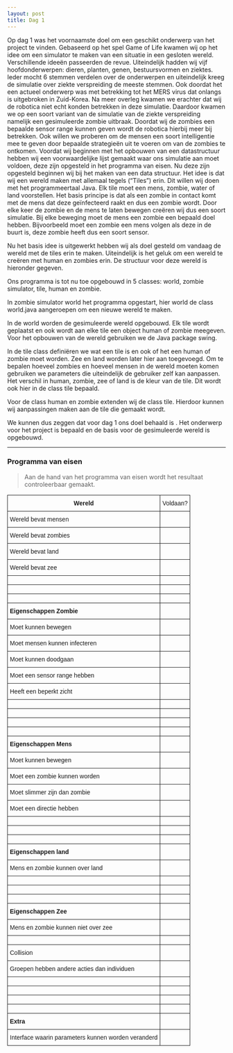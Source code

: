 ```yaml
---
layout: post
title: Dag 1
---
```


Op dag 1 was het voornaamste doel om een geschikt onderwerp van het project te vinden. Gebaseerd op het spel Game of Life kwamen wij op het idee om een simulator te maken van een situatie in een gesloten wereld. Verschillende ideeën passeerden de revue. Uiteindelijk hadden wij vijf hoofdonderwerpen: dieren, planten, genen, bestuursvormen en ziektes. Ieder mocht 6 stemmen verdelen over de onderwerpen en uiteindelijk kreeg de simulatie over ziekte verspreiding de meeste stemmen. Ook doordat het een actueel onderwerp was met betrekking tot het MERS virus dat onlangs is uitgebroken in Zuid-Korea. Na meer overleg kwamen we erachter dat wij de robotica niet echt konden betrekken in deze simulatie. Daardoor kwamen we op een soort variant van de simulatie van de ziekte verspreiding namelijk een gesimuleerde zombie uitbraak. Doordat wij de zombies een bepaalde sensor range kunnen geven wordt de robotica hierbij meer bij betrekken. Ook willen we proberen om de mensen een soort intelligentie mee te geven door bepaalde strategieën uit te voeren om van de zombies te ontkomen. 
Voordat wij beginnen met het opbouwen van een datastructuur hebben wij een voorwaardelijke lijst gemaakt waar ons simulatie aan moet voldoen, deze zijn opgesteld in het programma van eisen. Nu deze zijn opgesteld beginnen wij bij het maken van een data structuur. Het idee is dat wij een wereld maken met allemaal tegels (“Tiles”) erin. Dit willen wij doen met het programmeertaal Java. Elk tile moet een mens, zombie, water of land voorstellen. Het basis principe is dat als een zombie in contact komt met de mens dat deze geïnfecteerd raakt en dus een zombie wordt. Door elke keer de zombie en de mens te laten bewegen creëren wij dus een soort simulatie. Bij elke beweging moet de mens een zombie een bepaald doel hebben. Bijvoorbeeld moet een zombie een mens volgen als deze in de buurt is, deze zombie heeft dus een soort sensor.

Nu het basis idee is uitgewerkt hebben wij als doel gesteld om vandaag de wereld met de tiles erin te maken. Uiteindelijk is het geluk  om een wereld te creëren met human en zombies erin. De structuur voor deze wereld is hieronder gegeven.

Ons programma is tot nu toe opgebouwd in 5 classes: world, zombie simulator, tile, human en zombie.

In zombie simulator world het programma opgestart, hier world de class world.java aangeroepen om een nieuwe wereld te maken. 

In de world worden de gesimuleerde wereld opgebouwd. Elk tile wordt geplaatst en ook wordt aan elke tile een object human of zombie meegeven. Voor het opbouwen van de wereld gebruiken we de Java package swing. 

In de tile class definiëren we wat een tile is en ook of het een human of zombie moet worden. Zee en land worden later hier aan toegevoegd. Om te bepalen hoeveel zombies en hoeveel mensen in de wereld moeten komen gebruiken we parameters die uiteindelijk de gebruiker zelf kan aanpassen. Het verschil in human, zombie, zee of land is de kleur van de tile. Dit wordt ook hier in de class tile bepaald. 

Voor de class human en zombie extenden wij de class tile. Hierdoor kunnen wij aanpassingen maken aan de tile die gemaakt wordt. 

We kunnen dus zeggen dat voor dag 1 ons doel behaald is . Het onderwerp voor het project is bepaald en de basis voor de gesimuleerde wereld is opgebouwd.

-----

### Programma van eisen

> Aan de hand van het programma van eisen wordt het resultaat controleerbaar gemaakt.


<style type="text/css">
.tg  {border-collapse:collapse;border-spacing:0;}
.tg td{font-family:Arial, sans-serif;font-size:14px;padding:10px 5px;border-style:solid;border-width:1px;overflow:hidden;word-break:normal;}
.tg th{font-family:Arial, sans-serif;font-size:14px;font-weight:normal;padding:10px 5px;border-style:solid;border-width:1px;overflow:hidden;word-break:normal;}
@media screen and (max-width: 767px) {.tg {width: auto !important;}.tg col {width: auto !important;}.tg-wrap {overflow-x: auto;-webkit-overflow-scrolling: touch;}}</style>
<div class="tg-wrap"><table class="tg">
  <tr>
    <th class="tg-031e"><b>Wereld</b></th>
    <th class="tg-031e">Voldaan?</th>
  </tr>
  <tr>
    <td class="tg-031e">Wereld bevat mensen</td>
    <td class="tg-031e"></td>
  </tr>
  <tr>
    <td class="tg-031e">Wereld bevat zombies</td>
    <td class="tg-031e"></td>
  </tr>
  <tr>
    <td class="tg-031e">Wereld bevat land</td>
    <td class="tg-031e"></td>
  </tr>
  <tr>
    <td class="tg-031e">Wereld bevat zee</td>
    <td class="tg-031e"></td>
  </tr>
  <tr>
    <td class="tg-031e"></td>
    <td class="tg-031e"></td>
  </tr>
  <tr>
    <td class="tg-031e"></td>
    <td class="tg-031e"></td>
  </tr>
  <tr>
    <td class="tg-031e"></td>
    <td class="tg-031e"></td>
  </tr>
  <tr>
    <td class="tg-031e"><b>Eigenschappen Zombie</b></td>
    <td class="tg-031e"></td>
  </tr>
  <tr>
    <td class="tg-031e">Moet kunnen bewegen</td>
    <td class="tg-031e"></td>
  </tr>
  <tr>
    <td class="tg-031e">Moet mensen kunnen infecteren</td>
    <td class="tg-031e"></td>
  </tr>
  <tr>
    <td class="tg-031e">Moet kunnen doodgaan</td>
    <td class="tg-031e"></td>
  </tr>
  <tr>
    <td class="tg-031e">Moet een sensor range hebben</td>
    <td class="tg-031e"></td>
  </tr>
  <tr>
    <td class="tg-031e">Heeft een beperkt zicht</td>
    <td class="tg-031e"></td>
  </tr>
  <tr>
    <td class="tg-031e"></td>
    <td class="tg-031e"></td>
  </tr>
  <tr>
    <td class="tg-031e"></td>
    <td class="tg-031e"></td>
  </tr>
  <tr>
    <td class="tg-031e"></td>
    <td class="tg-031e"></td>
  </tr>
  <tr>
    <td class="tg-031e"></td>
    <td class="tg-031e"></td>
  </tr>
  <tr>
    <td class="tg-031e"><b>Eigenschappen Mens</b></td>
    <td class="tg-031e"></td>
  </tr>
  <tr>
    <td class="tg-031e">Moet kunnen bewegen</td>
    <td class="tg-031e"></td>
  </tr>
  <tr>
    <td class="tg-031e">Moet een zombie kunnen worden</td>
    <td class="tg-031e"></td>
  </tr>
  <tr>
    <td class="tg-031e">Moet slimmer zijn dan zombie</td>
    <td class="tg-031e"></td>
  </tr>
  <tr>
    <td class="tg-031e">Moet een directie hebben</td>
    <td class="tg-031e"></td>
  </tr>
  <tr>
    <td class="tg-031e"></td>
    <td class="tg-031e"></td>
  </tr>
  <tr>
    <td class="tg-031e"></td>
    <td class="tg-031e"></td>
  </tr>
  <tr>
    <td class="tg-031e"></td>
    <td class="tg-031e"></td>
  </tr>
  <tr>
    <td class="tg-031e"><b>Eigenschappen land</b></td>
    <td class="tg-031e"></td>
  </tr>
  <tr>
    <td class="tg-031e">Mens en zombie kunnen over land</td>
    <td class="tg-031e"></td>
  </tr>
  <tr>
    <td class="tg-031e"></td>
    <td class="tg-031e"></td>
  </tr>
  <tr>
    <td class="tg-031e"></td>
    <td class="tg-031e"></td>
  </tr>
  <tr>
    <td class="tg-031e"></td>
    <td class="tg-031e"></td>
  </tr>
  <tr>
    <td class="tg-031e"><b>Eigenschappen Zee</b></td>
    <td class="tg-031e"></td>
  </tr>
  <tr>
    <td class="tg-031e">Mens en zombie kunnen niet over zee</td>
    <td class="tg-031e"></td>
  </tr>
  <tr>
    <td class="tg-031e"></td>
    <td class="tg-031e"></td>
  </tr>
  <tr>
    <td class="tg-031e">Collision</td>
    <td class="tg-031e"></td>
  </tr>
  <tr>
    <td class="tg-031e">Groepen hebben andere acties dan individuen</td>
    <td class="tg-031e"></td>
  </tr>
  <tr>
    <td class="tg-031e"></td>
    <td class="tg-031e"></td>
  </tr>
  <tr>
    <td class="tg-031e"></td>
    <td class="tg-031e"></td>
  </tr>
  <tr>
    <td class="tg-031e"></td>
    <td class="tg-031e"></td>
  </tr>
  <tr>
    <td class="tg-031e"></td>
    <td class="tg-031e"></td>
  </tr>
  <tr>
    <td class="tg-031e"><b>Extra</b></td>
    <td class="tg-031e"></td>
  </tr>
  <tr>
    <td class="tg-031e">Interface waarin parameters kunnen worden veranderd</td>
    <td class="tg-031e"></td>
  </tr>
</table></div>
